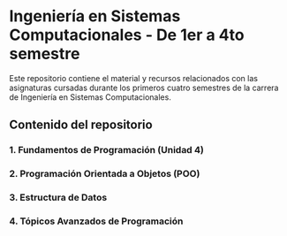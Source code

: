 # Ingeniería en Sistemas Computacionales - De 1er a 4to semestre

Este repositorio contiene el material y recursos relacionados con las asignaturas cursadas durante los primeros cuatro semestres de la carrera de Ingeniería en Sistemas Computacionales.

## Contenido del repositorio

### 1. Fundamentos de Programación (Unidad 4)

### 2. Programación Orientada a Objetos (POO)

### 3. Estructura de Datos

### 4. Tópicos Avanzados de Programación
